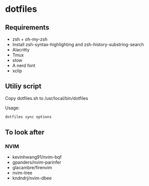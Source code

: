 # dotfiles

## Requirements

- zsh + oh-my-zsh
- Install zsh-syntax-highlighting and zsh-history-substring-search
- Alacritty
- Tmux
- stow
- A nerd font
- xclip

## Utiliy script

Copy dotfiles.sh to /usr/local/bin/dotfiles

Usage:

```bash
dotfiles sync options
```

## To look after

### NVIM

- kevinhwang91/nvim-bqf
- gpanders/nvim-parinfer
- glacambre/firenvim
- nvim-tree
- kndndrj/nvim-dbee
